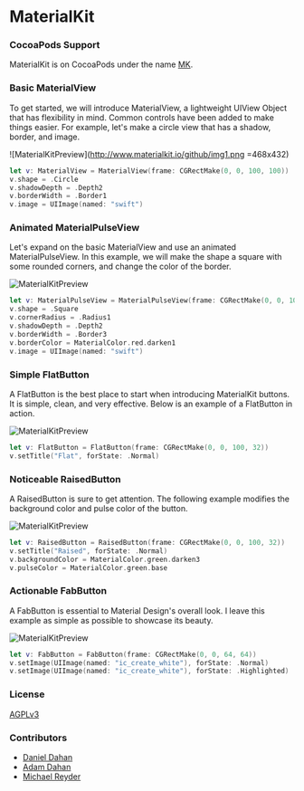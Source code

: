# MaterialKit

### CocoaPods Support

MaterialKit is on CocoaPods under the name [MK](https://cocoapods.org/?q=MK).

### Basic MaterialView

To get started, we will introduce MaterialView, a lightweight UIView Object that has flexibility in mind. Common controls have been added to make things easier. For example, let's make a circle view that has a shadow, border, and image.

![MaterialKitPreview](http://www.materialkit.io/github/img1.png =468x432)

```swift
let v: MaterialView = MaterialView(frame: CGRectMake(0, 0, 100, 100))
v.shape = .Circle
v.shadowDepth = .Depth2
v.borderWidth = .Border1
v.image = UIImage(named: "swift")
```

### Animated MaterialPulseView

Let's expand on the basic MaterialView and use an animated MaterialPulseView. In this example, we will make the shape a square with some rounded corners, and change the color of the border.

![MaterialKitPreview](http://www.materialkit.io/github/img2.gif)

```swift
let v: MaterialPulseView = MaterialPulseView(frame: CGRectMake(0, 0, 100, 100))
v.shape = .Square
v.cornerRadius = .Radius1
v.shadowDepth = .Depth2
v.borderWidth = .Border3
v.borderColor = MaterialColor.red.darken1
v.image = UIImage(named: "swift")
```

### Simple FlatButton

A FlatButton is the best place to start when introducing MaterialKit buttons. It is simple, clean, and very effective. Below is an example of a FlatButton in action.

![MaterialKitPreview](http://www.materialkit.io/github/img3.gif)

```swift
let v: FlatButton = FlatButton(frame: CGRectMake(0, 0, 100, 32))
v.setTitle("Flat", forState: .Normal)
```

### Noticeable RaisedButton

A RaisedButton is sure to get attention. The following example modifies the background color and pulse color of the button.

![MaterialKitPreview](http://www.materialkit.io/github/img4.gif)

```swift
let v: RaisedButton = RaisedButton(frame: CGRectMake(0, 0, 100, 32))
v.setTitle("Raised", forState: .Normal)
v.backgroundColor = MaterialColor.green.darken3
v.pulseColor = MaterialColor.green.base
```

### Actionable FabButton

A FabButton is essential to Material Design's overall look. I leave this example as simple as possible to showcase its beauty.

![MaterialKitPreview](http://www.materialkit.io/github/img5.gif)

```swift
let v: FabButton = FabButton(frame: CGRectMake(0, 0, 64, 64))
v.setImage(UIImage(named: "ic_create_white"), forState: .Normal)
v.setImage(UIImage(named: "ic_create_white"), forState: .Highlighted)
```

### License

[AGPLv3](http://choosealicense.com/licenses/agpl-3.0/)

### Contributors

* [Daniel Dahan](https://github.com/danieldahan)
* [Adam Dahan](https://github.com/adamdahan)
* [Michael Reyder](https://github.com/mishaGK)
